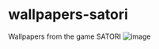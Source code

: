 # wallpapers-satori
Wallpapers  from the game SATORI
![image](https://i.ibb.co/kmt8cDV/Gold-Angel-Developer-Git-Hub-Readme-File.png)
